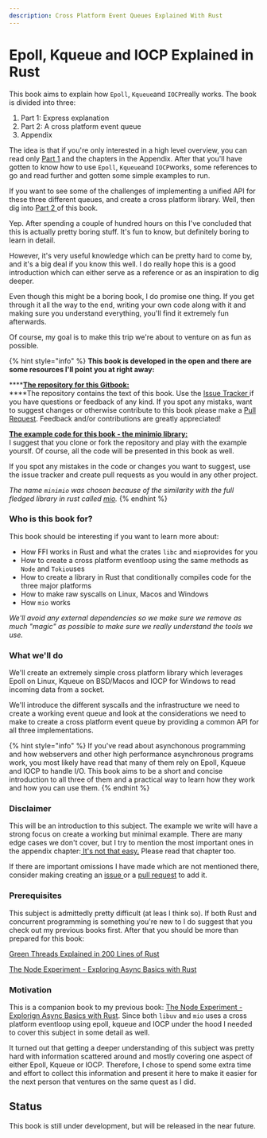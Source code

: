 ```yaml
---
description: Cross Platform Event Queues Explained With Rust
---
```


# Epoll, Kqueue and IOCP Explained in Rust

This book aims to explain how `Epoll`, `Kqueue`and `IOCP`really works. The book is divided into three:

1. Part 1: Express explanation 
2. Part 2: A cross platform event queue
3. Appendix

The idea is that if you're only interested in a high level overview, you can read only [Part 1](part-1-an-express-explanation/) and the chapters in the Appendix. After that you'll have gotten to know how to use `Epoll`, `Kqueue`and `IOCP`works, some references to go and read further and gotten some simple examples to run.

If you want to see some of the challenges of implementing a unified API for these three different queues, and create a cross platform library. Well, then dig into [Part 2 ](the-recipie-for-an-eventqueue/)of this book.

Yep. After spending a couple of hundred hours on this I've concluded that this is actually pretty boring stuff. It's fun to know, but definitely boring to learn in detail. 

However, it's very useful knowledge which can be pretty hard to come by, and it's a big deal if you know this well. I do really hope this is a good introduction which can either serve as a reference or as an inspiration to dig deeper.

Even though this might be a boring book, I do promise one thing. If you get through it all the way to the end, writing your own code along with it and making sure you understand everything, you'll find it extremely fun afterwards. 

Of course, my goal is to make this trip we're about to venture on as fun as possible. 

{% hint style="info" %}
**This book is developed in the open and there are some resources I'll point you at right away:**

\*\*\*\*[**The repository for this Gitbook:**](https://github.com/cfsamson/book-exploring-epoll-kqueue-iocp)  
****The repository contains the text of this book. Use the [Issue Tracker ](https://github.com/cfsamson/book-exploring-epoll-kqueue-iocp/issues)if you have questions or feedback of any kind. If you spot any mistaks, want to suggest changes or otherwise contribute to this book please make a [Pull Request](https://github.com/cfsamson/book-exploring-epoll-kqueue-iocp/pulls). Feedback and/or contributions are greatly appreciated!

[**The example code for this book - the minimio library:**](https://github.com/cfsamson/examples-minimio)  
I suggest that you clone or fork the repository and play with the example yourslf. Of course, all the code will be presented in this book as well.

If you spot any mistakes in the code or changes you want to suggest, use the issue tracker and create pull requests as you would in any other project.   
  
_The name `minimio` was chosen because of the similarity with the full fledged library in rust called_ [_mio_](https://github.com/tokio-rs/mio)_._
{% endhint %}

### Who is this book for?

This book should be interesting if you want to learn more about:

* How FFI works in Rust and what the crates `libc` and `mio`provides for you
* How to create a cross platform eventloop using the same methods as `Node` and `Tokio`uses 
* How to create a library in Rust that conditionally compiles code for the three major platforms
* How to make raw syscalls on Linux, Macos and Windows
* How `mio` works

_We'll avoid any external dependencies so we make sure we remove as much "magic" as possible to make sure we really understand the tools we use._

### What we'll do

We'll create an extremely simple cross platform library which leverages Epoll on Linux, Kqueue on BSD/Macos and IOCP for Windows to read incoming data from a socket. 

We'll introduce the different syscalls and the infrastructure we need to create a working event queue and  look at the considerations we need to make to create a cross platform event queue by providing a common API for all three implementations.

{% hint style="info" %}
If you've read about asynchonous programming and how webservers and other high performance asynchronous programs work, you most likely have read that many of them rely on Epoll, Kqueue and IOCP to handle I/O. This book aims to be a short and concise introduction to all three of them and a practical way to learn how they work and how you can use them.
{% endhint %}

### Disclaimer

This will be an introduction to this subject. The example we write will have a strong focus on create a working but minimal example. There are many edge cases we don't cover, but I try to mention the most important ones in the appendix chapter:[ It's not that easy.](appendix-1/its-not-that-easy.md) Please read that chapter too. 

If there are important omissions I have made which are not mentioned there, consider making creating an [issue ](https://github.com/cfsamson/book-exploring-epoll-kqueue-iocp/issues)or a [pull request](https://github.com/cfsamson/book-exploring-epoll-kqueue-iocp/pulls) to add it.

### Prerequisites

This subject is admittedly pretty difficult \(at leas I think so\). If both Rust and concurrent programming is something you're new to I do suggest that you check out my previous books first. After that you should be more than prepared for this book:

[Green Threads Explained in 200 Lines of Rust](https://cfsamson.gitbook.io/green-threads-explained-in-200-lines-of-rust/)

[The Node Experiment - Exploring Async Basics with Rust](https://cfsamson.github.io/book-exploring-async-basics/)

### Motivation

This is a companion book to my previous book: [The Node Experiment - Explorign Async Basics with Rust](https://cfsamson.github.io/book-exploring-async-basics/). Since both `libuv` and `mio` uses a cross platform eventloop using epoll, kqueue and IOCP under the hood I needed to cover this subject in some detail as well. 

It turned out that getting a deeper understanding of this subject was pretty hard with information scattered around and mostly covering one aspect of either Epoll, Kqueue or IOCP. Therefore, I chose to spend some extra time and effort to collect this information and present it here to make it easier for the next person that ventures on the same quest as I did.

## Status

This book is still under development, but will be released in the near future.

